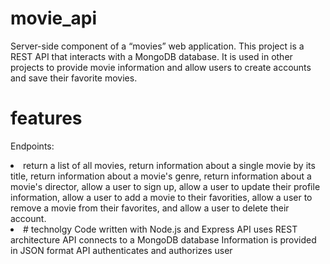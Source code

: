 # movie_api
Server-side component of a “movies” web application. This project is a REST API that interacts with a MongoDB database. It is used in other projects to provide movie information and allow users to create accounts and save their favorite movies.

# features 
Endpoints:
<li>
return a list of all movies,
return information about a single movie by its title,
return information about a movie's genre,
return information about a movie's director,
allow a user to sign up,
allow a user to update their profile information,
allow a user to add a movie to their favorities,
allow a user to remove a movie from their favorites, and
allow a user to delete their account.
<li/>
# technolgy 
Code written with Node.js and Express
API uses REST architecture
API connects to a MongoDB database
Information is provided in JSON format
API authenticates and authorizes user

